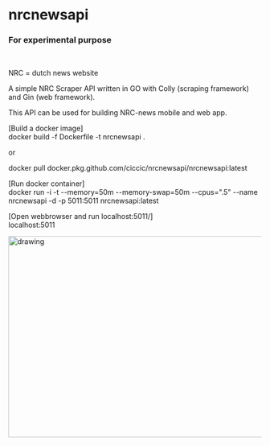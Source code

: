 # nrcnewsapi
### For experimental purpose
<br/>

NRC = dutch news website

A simple NRC Scraper API written in GO with Colly (scraping framework) and Gin (web framework).

This API can be used for building NRC-news mobile and web app.

[Build a docker image]<br/>
docker build -f Dockerfile -t nrcnewsapi .

or

docker pull docker.pkg.github.com/ciccic/nrcnewsapi/nrcnewsapi:latest

[Run docker container]<br/>
docker run -i -t --memory=50m --memory-swap=50m --cpus=".5" --name nrcnewsapi -d -p 5011:5011 nrcnewsapi:latest

[Open webbrowser and run localhost:5011/]<br/>
localhost:5011

<img src="../master/welcomedragon.png"
alt="drawing" width="800" height="400"/>
